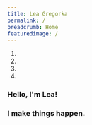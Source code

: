```yaml
---
title: Lea Gregorka
permalink: /
breadcrumb: Home
featuredimage: /
---
```


<!-- Styles only applied in main page -->
<style>
.content-image {
  display: none;
}
.content {
  width: 100%;
  padding: 0;
}
.content-margin {
  padding: 0;
}
</style>
<!-- Styles only applied in main page -->

<!-- Slider Section -->
<section id="header-slider" class="section">
  <div id="myCarousel" class="carousel slide" data-ride="carousel"> 
    <!-- Indicators -->
    <ol class="carousel-indicators">
      <li data-target="#myCarousel" data-slide-to="0" class="active"></li>
      <li data-target="#myCarousel" data-slide-to="1"></li>
      <li data-target="#myCarousel" data-slide-to="2"></li>
       <li data-target="#myCarousel" data-slide-to="3"></li>
    </ol>
    <!-- Wrapper for slides -->
    <div class="carousel-inner" role="listbox">
      <div class="item active content-image-right" style='height:100%; background-image: url("/assets/images/slider/slide5.png"); '>
        <div class="carousel-caption">
          <h3>Hello, I'm Lea!</h3>
          <h3>I make things happen.</h3>
          <p></p>
        </div>
      </div>
      <div class="item content-image-center" style='height:100%; background-image: url("/assets/images/slider/slide5.jpg"); '>
        <div class="carousel-caption">
          <h3></h3>
          <p></p>
        </div>
      </div>
      <div class="item content-image-center" style='height:100%; background-image: url("/assets/images/slider/slide1.jpg"); '>
        <div class="carousel-caption">
          <h3></h3>
          <p></p>
        </div>
      </div>
      <div class="item content-image-right" style='height:100%; background-image: url("/assets/images/slider/slide4.jpg"); '>
        <div class="carousel-caption">
          <h3></h3>
          <p></p>
        </div>
      </div>
    </div>
    <!-- Controls --> 
    <a class="left carousel-control" href="#myCarousel" role="button" data-slide="prev"> <span class="glyphicon glyphicon-chevron-left" aria-hidden="true"></span> <span class="sr-only">Previous</span></a> <a class="right carousel-control" href="#myCarousel" role="button" data-slide="next"> <span class="glyphicon glyphicon-chevron-right" aria-hidden="true"></span> <span class="sr-only">Next</span></a></div>
</section>
<!-- Slider Section --> 
<!-- Service Section -->
<section id="services" class="section services">
  <div class="container-fluid">
    <div class="row">
      <div class="col-md-8 col-sm-8">
        <div class="services-content">
          <h4>Who am I?</h4>
          <p> </p>
          <p>I enjoy getting stuff done. Due to my “let’s get organized” mania, I thrive with clearly defined goals & deadlines.</p>
          <p>I’m the kind of person who likes being in control of my schedule, however improvising in unpredictable emergency cases (believe me, they happen often in the “start-up world”) has also become my thing too.</p>
          <p>I consider myself realistic & highly responsible, therefore values such as transparency & honesty are of the utmost importance to me.</p>
          <p>I firmly believe in the power of teamwork. Not only do I consider people the greatest asset that organizations have, but also believe that the right teams can achieve great things. I guess that explains my MSc in HRM.</p>
          <p>I'm currently working on innovation programmes and projects with startups, scaleups, academia and large corporations to help grow their businesses and solve their challenges.</p>
          <p>I also LOVE to travel & experience other cultural environments.</p>
        </div>
      </div>
      <div class="col-md-4 col-sm-4">
        <div class="services-content">
          <h4>My Skills</h4>
          <p> </p>
          <p> • Analytical
          <br />• Ownership mentality
          <br />• Strategic thinking
          <br />• Product management
          <br />• Jack-off-all trades</p>
          <br /> <br /><br />
          <h4>CV</h4>
          <p> </p>
            <p><a href="/assets/files/CV_Lea Gregorka.pdf">To know more about me, download my CV</a></p>
        </div>
      </div>
    </div>
  </div>
</section>
<!-- Service Section --> 


<section id="introvideo" class="section introvideo">
   
{% include youtube.html url="https://www.youtube.com/embed/gqd0a2N8AZg" description="" %} 

</section>


<!-- portfolio grid section -->
{% include home-portefolio.html %}
<!-- portfolio grid section -->